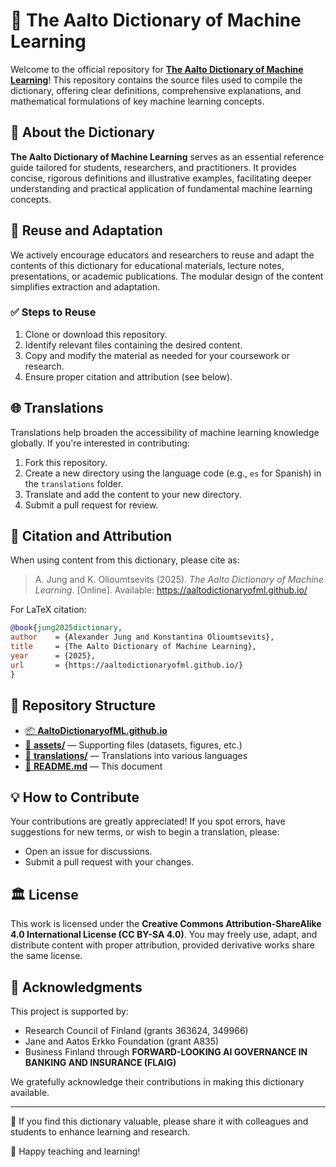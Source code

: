 # 📗 The Aalto Dictionary of Machine Learning

Welcome to the official repository for **[The Aalto Dictionary of Machine Learning](https://github.com/AaltoDictionaryofML/AaltoDictionaryofML.github.io)**! 
This repository contains the source files used to compile the dictionary, offering clear 
definitions, comprehensive explanations, and mathematical formulations of 
key machine learning concepts.

## 📖 About the Dictionary

**The Aalto Dictionary of Machine Learning** serves as an essential reference guide 
tailored for students, researchers, and practitioners. It provides concise, rigorous definitions 
and illustrative examples, facilitating deeper understanding and practical application of 
fundamental machine learning concepts.

## 🔄 Reuse and Adaptation

We actively encourage educators and researchers to reuse and adapt the contents of this 
dictionary for educational materials, lecture notes, presentations, or academic publications. 
The modular design of the content simplifies extraction and adaptation.

### ✅ Steps to Reuse

1. Clone or download this repository.
2. Identify relevant files containing the desired content.
3. Copy and modify the material as needed for your coursework or research.
4. Ensure proper citation and attribution (see below).

## 🌐 Translations

Translations help broaden the accessibility of machine learning knowledge globally. If you're interested in contributing:

1. Fork this repository.
2. Create a new directory using the language code (e.g., `es` for Spanish) in the `translations` folder.
3. Translate and add the content to your new directory.
4. Submit a pull request for review.

## 📌 Citation and Attribution

When using content from this dictionary, please cite as:

> A. Jung and K. Olioumtsevits (2025). *The Aalto Dictionary of Machine Learning*. [Online]. Available: https://aaltodictionaryofml.github.io/

For LaTeX citation:
```bibtex
@book{jung2025dictionary,
author    = {Alexander Jung and Konstantina Olioumtsevits},
title     = {The Aalto Dictionary of Machine Learning},
year      = {2025},
url       = {https://aaltodictionaryofml.github.io/}
}
```

## 📂 Repository Structure

- [📦 **AaltoDictionaryofML.github.io**](https://github.com/AaltoDictionaryofML/AaltoDictionaryofML.github.io)
- [📁 **assets/**](https://github.com/AaltoDictionaryofML/AaltoDictionaryofML.github.io/tree/main/assets) — Supporting files (datasets, figures, etc.)
- [📁 **translations/**](https://github.com/AaltoDictionaryofML/AaltoDictionaryofML.github.io/tree/main/translations) — Translations into various languages
- [📄 **README.md**](https://github.com/AaltoDictionaryofML/AaltoDictionaryofML.github.io/blob/main/README.md) — This document

## 💡 How to Contribute

Your contributions are greatly appreciated! If you spot errors, have suggestions for new terms, or wish to begin a translation, please:
- Open an issue for discussions.
- Submit a pull request with your changes.

## 🏛 License

This work is licensed under the **Creative Commons Attribution-ShareAlike 4.0 International License (CC BY-SA 4.0)**. You may freely use, adapt, and distribute content with proper attribution, provided derivative works share the same license.

## 🙌 Acknowledgments

This project is supported by:

- Research Council of Finland (grants 363624, 349966)
- Jane and Aatos Erkko Foundation (grant A835)
- Business Finland through **FORWARD-LOOKING AI GOVERNANCE IN BANKING AND INSURANCE (FLAIG)**

We gratefully acknowledge their contributions in making this dictionary available.

---

📢 If you find this dictionary valuable, please share it with colleagues and students to enhance learning and research.

🚀 Happy teaching and learning!

